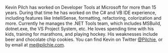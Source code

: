 Kevin Pilch has worked on Developer Tools at Microsoft for more than 15 years. During that time he has worked on the C# and VB IDE experience, including features like IntelliSense, formatting, refactoring, colorization and more. 
Currently he manages the .NET Tools team, which includes MSBuild, dotnet.exe, the VS Project System, etc. He loves spending time with his kids, training for marathons, and playing hockey. His weaknesses include beer and 
chocolate chip cookies. You can find Kevin on Twitter [@Pilchie](https://twitter.com/Pilchie), or by email at [me@pilchie.com](mailto:me@pilchie.com).
